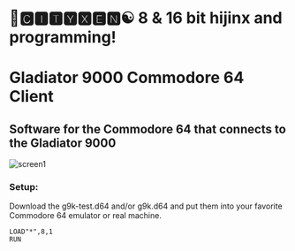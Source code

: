 # 🌆🅲🅸🆃🆈🆇🅴🅽☯️ 8 & 16 bit hijinx and programming!

# Gladiator 9000 Commodore 64 Client
## Software for the Commodore 64 that connects to the Gladiator 9000

![screen1](https://raw.githubusercontent.com/cityxen/HACKME/Gladiator9000/commodore64/images/screen1.jpg)

### Setup:
Download the g9k-test.d64 and/or g9k.d64 and put them into your favorite Commodore 64 emulator or real machine.
```
LOAD"*",8,1
RUN
```
